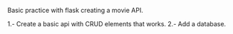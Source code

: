 Basic practice with flask creating a movie API.

1.- Create a basic api with CRUD elements that works.
2.- Add a database.
